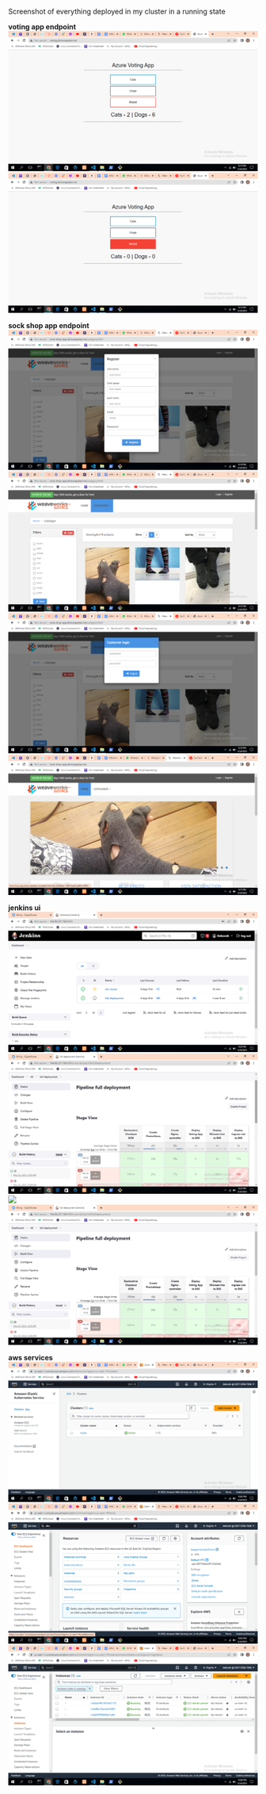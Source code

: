 Screenshot of everything deployed in my cluster in a running state


**voting app endpoint**
![](images/voting%20app1.png)
![](images/voting%20app2.png)

**sock shop app endpoint**
![](images/users%20sockapp.png)
![](images/catalogue%20sock%20app.png)
![](images/login%20sockapp.png)
![](images/sock%20shop%20app.png)

**jenkins ui**
![](images/jenkins%20dashboard.png)
![](images/jenkins%20fulldeployment.png)
![](jenkins%20eks.png)
![](images/pipeline%20full%20deployment.png)

**aws services**
![](images/awseks%20cluster.png)
![](images/aws%20services.png)
![](images/aws%20instances.png)